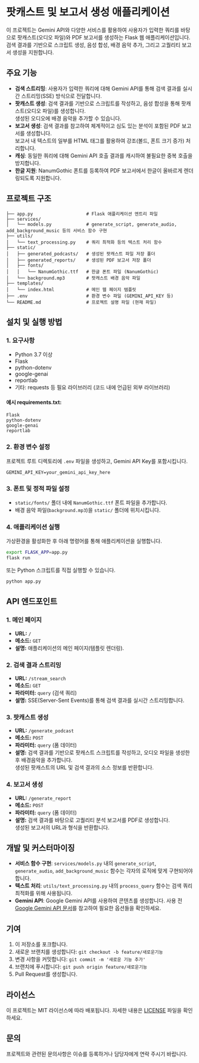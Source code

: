 # 팟캐스트 및 보고서 생성 애플리케이션

이 프로젝트는 Gemini API와 다양한 서비스를 활용하여 사용자가 입력한 쿼리를 바탕으로 팟캐스트(오디오 파일)와 PDF 보고서를 생성하는 Flask 웹 애플리케이션입니다.  
검색 결과를 기반으로 스크립트 생성, 음성 합성, 배경 음악 추가, 그리고 고퀄리티 보고서 생성을 지원합니다.

## 주요 기능

- **검색 스트리밍**: 사용자가 입력한 쿼리에 대해 Gemini API를 통해 검색 결과를 실시간 스트리밍(SSE) 방식으로 전달합니다.
- **팟캐스트 생성**: 검색 결과를 기반으로 스크립트를 작성하고, 음성 합성을 통해 팟캐스트(오디오 파일)를 생성합니다.  
  생성된 오디오에 배경 음악을 추가할 수 있습니다.
- **보고서 생성**: 검색 결과를 참고하여 체계적이고 심도 있는 분석이 포함된 PDF 보고서를 생성합니다.  
  보고서 내 텍스트의 일부를 HTML 태그를 활용하여 강조(볼드, 폰트 크기 증가) 처리합니다.
- **캐싱**: 동일한 쿼리에 대해 Gemini API 호출 결과를 캐시하여 불필요한 중복 호출을 방지합니다.
- **한글 지원**: NanumGothic 폰트를 등록하여 PDF 보고서에서 한글이 올바르게 렌더링되도록 지원합니다.

## 프로젝트 구조

```
├── app.py                    # Flask 애플리케이션 엔트리 파일
├── services/
│   └── models.py             # generate_script, generate_audio, add_background_music 등의 서비스 함수 구현
├── utils/
│   └── text_processing.py    # 쿼리 최적화 등의 텍스트 처리 함수
├── static/
│   ├── generated_podcasts/   # 생성된 팟캐스트 파일 저장 폴더
│   ├── generated_reports/    # 생성된 PDF 보고서 저장 폴더
│   ├── fonts/
│   │   └── NanumGothic.ttf   # 한글 폰트 파일 (NanumGothic)
│   └── background.mp3        # 팟캐스트 배경 음악 파일
├── templates/
│   └── index.html            # 메인 웹 페이지 템플릿
├── .env                      # 환경 변수 파일 (GEMINI_API_KEY 등)
└── README.md                 # 프로젝트 설명 파일 (현재 파일)
```

## 설치 및 실행 방법

### 1. 요구사항

- Python 3.7 이상
- Flask
- python-dotenv
- google-genai
- reportlab
- 기타: requests 등 필요 라이브러리 (코드 내에 언급된 외부 라이브러리)

#### 예시 requirements.txt:

```
Flask
python-dotenv
google-genai
reportlab
```

### 2. 환경 변수 설정

프로젝트 루트 디렉토리에 `.env` 파일을 생성하고, Gemini API Key를 포함시킵니다.

```dotenv
GEMINI_API_KEY=your_gemini_api_key_here
```

### 3. 폰트 및 정적 파일 설정

- `static/fonts/` 폴더 내에 `NanumGothic.ttf` 폰트 파일을 추가합니다.
- 배경 음악 파일(`background.mp3`)을 `static/` 폴더에 위치시킵니다.

### 4. 애플리케이션 실행

가상환경을 활성화한 후 아래 명령어를 통해 애플리케이션을 실행합니다.

```bash
export FLASK_APP=app.py
flask run
```

또는 Python 스크립트를 직접 실행할 수 있습니다.

```bash
python app.py
```

## API 엔드포인트

### 1. 메인 페이지

- **URL:** `/`
- **메소드:** `GET`
- **설명:** 애플리케이션의 메인 페이지(템플릿 렌더링).

### 2. 검색 결과 스트리밍

- **URL:** `/stream_search`
- **메소드:** `GET`
- **파라미터:** `query` (검색 쿼리)
- **설명:** SSE(Server-Sent Events)를 통해 검색 결과를 실시간 스트리밍합니다.

### 3. 팟캐스트 생성

- **URL:** `/generate_podcast`
- **메소드:** `POST`
- **파라미터:** `query` (폼 데이터)
- **설명:** 검색 결과를 기반으로 팟캐스트 스크립트를 작성하고, 오디오 파일을 생성한 후 배경음악을 추가합니다.  
  생성된 팟캐스트의 URL 및 검색 결과의 소스 정보를 반환합니다.

### 4. 보고서 생성

- **URL:** `/generate_report`
- **메소드:** `POST`
- **파라미터:** `query` (폼 데이터)
- **설명:** 검색 결과를 바탕으로 고퀄리티 분석 보고서를 PDF로 생성합니다.  
  생성된 보고서의 URL과 형식을 반환합니다.

## 개발 및 커스터마이징

- **서비스 함수 구현**: `services/models.py` 내의 `generate_script`, `generate_audio`, `add_background_music` 함수는 각자의 로직에 맞게 구현되어야 합니다.
- **텍스트 처리**: `utils/text_processing.py` 내의 `process_query` 함수는 검색 쿼리 최적화를 위해 사용됩니다.
- **Gemini API**: Google Gemini API를 사용하여 콘텐츠를 생성합니다. 사용 전 [Google Gemini API 문서](https://developers.google.com/genai)를 참고하여 필요한 옵션들을 확인하세요.

## 기여

1. 이 저장소를 포크합니다.
2. 새로운 브랜치를 생성합니다: `git checkout -b feature/새로운기능`
3. 변경 사항을 커밋합니다: `git commit -m '새로운 기능 추가'`
4. 브랜치에 푸시합니다: `git push origin feature/새로운기능`
5. Pull Request를 생성합니다.

## 라이선스

이 프로젝트는 MIT 라이선스에 따라 배포됩니다. 자세한 내용은 [LICENSE](LICENSE) 파일을 확인하세요.

## 문의

프로젝트와 관련된 문의사항은 이슈를 등록하거나 담당자에게 연락 주시기 바랍니다.

